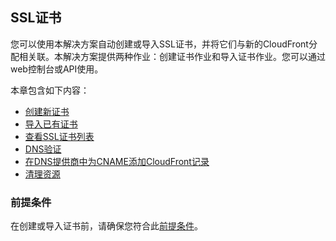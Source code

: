 ## SSL证书 

您可以使用本解决方案自动创建或导入SSL证书，并将它们与新的CloudFront分配相关联。本解决方案提供两种作业：创建证书作业和导入证书作业。您可以通过web控制台或API使用。

本章包含如下内容：

- [创建新证书](./create-new-certificates.md)
- [导入已有证书](./import-existing-certificates.md)
- [查看SSL证书列表](./list-certificates.md)
- [DNS验证](./dns-validation-process.md)
- [在DNS提供商中为CNAME添加CloudFront记录](./add-record-for-cname.md)
- [清理资源](./clean-up-resources.md)

### 前提条件

在创建或导入证书前，请确保您符合此[前提条件](https://docs.aws.amazon.com/acm/latest/userguide/import-certificate-prerequisites.html)。 


